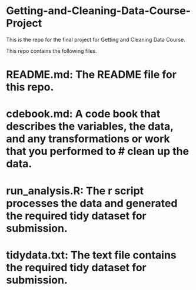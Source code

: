 Getting-and-Cleaning-Data-Course-Project
========================================

This is the repo for the final project for Getting and Cleaning Data Course.

This repo contains the following files. 
# README.md: The README file for this repo. 
# cdebook.md: A code book that describes the variables, the data, and any transformations or work that you performed to # clean up the data.
# run_analysis.R: The r script processes the data and generated the required tidy dataset for submission. 
# tidydata.txt: The text file contains the required tidy dataset for submission. 
